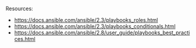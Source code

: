 Resources:
- https://docs.ansible.com/ansible/2.3/playbooks_roles.html
- https://docs.ansible.com/ansible/2.3/playbooks_conditionals.html
- https://docs.ansible.com/ansible/2.8/user_guide/playbooks_best_practices.html

